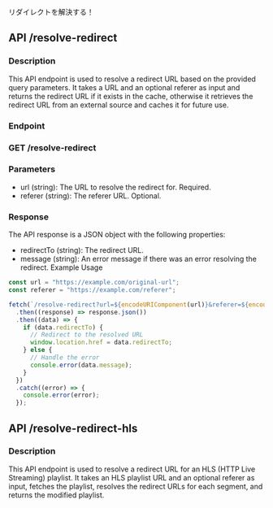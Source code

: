 リダイレクトを解決する！

## API /resolve-redirect
### Description
This API endpoint is used to resolve a redirect URL based on the provided query parameters. It takes a URL and an optional referer as input and returns the redirect URL if it exists in the cache, otherwise it retrieves the redirect URL from an external source and caches it for future use.

### Endpoint
### GET /resolve-redirect

### Parameters
- url (string): The URL to resolve the redirect for. Required.
- referer (string): The referer URL. Optional.
### Response
The API response is a JSON object with the following properties:

- redirectTo (string): The redirect URL.
- message (string): An error message if there was an error resolving the redirect.
Example Usage
```ts
const url = "https://example.com/original-url";
const referer = "https://example.com/referer";

fetch(`/resolve-redirect?url=${encodeURIComponent(url)}&referer=${encodeURIComponent(referer)}`)
  .then((response) => response.json())
  .then((data) => {
    if (data.redirectTo) {
      // Redirect to the resolved URL
      window.location.href = data.redirectTo;
    } else {
      // Handle the error
      console.error(data.message);
    }
  })
  .catch((error) => {
    console.error(error);
  });
```
## API /resolve-redirect-hls
### Description
This API endpoint is used to resolve a redirect URL for an HLS (HTTP Live Streaming) playlist. It takes an HLS playlist URL and an optional referer as input, fetches the playlist, resolves the redirect URLs for each segment, and returns the modified playlist.